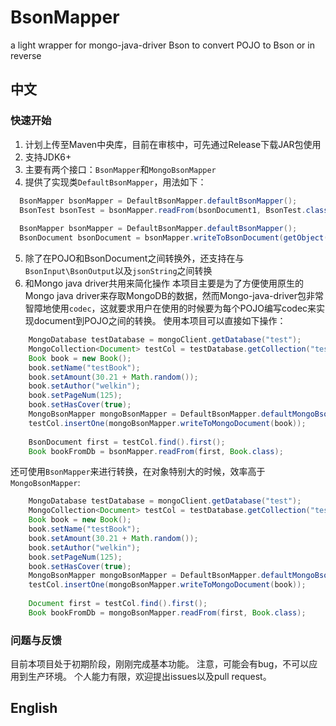 # BsonMapper
a light wrapper for mongo-java-driver Bson to convert POJO to Bson or in reverse

## 中文
### 快速开始
1. 计划上传至Maven中央库，目前在审核中，可先通过Release下载JAR包使用
2. 支持JDK6+
3. 主要有两个接口：`BsonMapper`和`MongoBsonMapper`
4. 提供了实现类`DefaultBsonMapper`，用法如下：
```java
  BsonMapper bsonMapper = DefaultBsonMapper.defaultBsonMapper();
  BsonTest bsonTest = bsonMapper.readFrom(bsonDocument1, BsonTest.class);
  
  BsonMapper bsonMapper = DefaultBsonMapper.defaultBsonMapper();
  BsonDocument bsonDocument = bsonMapper.writeToBsonDocument(getObject());
```

5. 除了在POJO和BsonDocument之间转换外，还支持在与`BsonInput\BsonOutput`以及`jsonString`之间转换
6. 和Mongo java driver共用来简化操作
本项目主要是为了方便使用原生的Mongo java driver来存取MongoDB的数据，然而Mongo-java-driver包非常智障地使用`codec`，这就要求用户在使用的时候要为每个POJO编写codec来实现document到POJO之间的转换。
使用本项目可以直接如下操作：
```java
    MongoDatabase testDatabase = mongoClient.getDatabase("test");
    MongoCollection<Document> testCol = testDatabase.getCollection("test_col");
    Book book = new Book();
    book.setName("testBook");
    book.setAmount(30.21 + Math.random());
    book.setAuthor("welkin");
    book.setPageNum(125);
    book.setHasCover(true);
    MongoBsonMapper mongoBsonMapper = DefaultBsonMapper.defaultMongoBsonMapper();
    testCol.insertOne(mongoBsonMapper.writeToMongoDocument(book));
    
    BsonDocument first = testCol.find().first();
    Book bookFromDb = bsonMapper.readFrom(first, Book.class);
```
还可使用`BsonMapper`来进行转换，在对象特别大的时候，效率高于`MongoBsonMapper`:
```java
    MongoDatabase testDatabase = mongoClient.getDatabase("test");
    MongoCollection<Document> testCol = testDatabase.getCollection("test_col");
    Book book = new Book();
    book.setName("testBook");
    book.setAmount(30.21 + Math.random());
    book.setAuthor("welkin");
    book.setPageNum(125);
    book.setHasCover(true);
    MongoBsonMapper mongoBsonMapper = DefaultBsonMapper.defaultMongoBsonMapper();
    testCol.insertOne(mongoBsonMapper.writeToMongoDocument(book)); 
    
    Document first = testCol.find().first();
    Book bookFromDb = mongoBsonMapper.readFrom(first, Book.class);
```
### 问题与反馈
目前本项目处于初期阶段，刚刚完成基本功能。
注意，可能会有bug，不可以应用到生产环境。
个人能力有限，欢迎提出issues以及pull request。

## English

